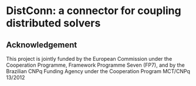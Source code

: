 # DistConn: a connector for coupling distributed solvers

## Acknowledgement
This project is jointly funded by the European Commission under the Cooperation Programme, Framework Programme Seven (FP7), and by the Brazilian CNPq Funding Agency under the Cooperation Program MCT/CNPq 13/2012
